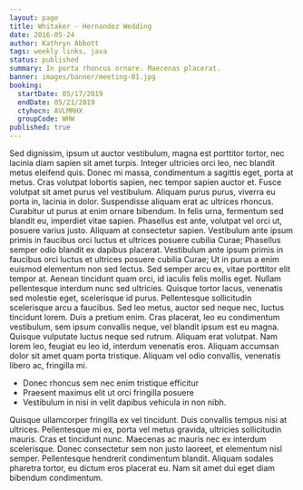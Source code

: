 ```yaml
---
layout: page
title: Whitaker - Hernandez Wedding
date: 2016-05-24
author: Kathryn Abbott
tags: weekly links, java
status: published
summary: In porta rhoncus ornare. Maecenas placerat.
banner: images/banner/meeting-01.jpg
booking:
  startDate: 05/17/2019
  endDate: 05/21/2019
  ctyhocn: AVLMRHX
  groupCode: WHW
published: true
---
```

Sed dignissim, ipsum ut auctor vestibulum, magna est porttitor tortor, nec lacinia diam sapien sit amet turpis. Integer ultricies orci leo, nec blandit metus eleifend quis. Donec mi massa, condimentum a sagittis eget, porta at metus. Cras volutpat lobortis sapien, nec tempor sapien auctor et. Fusce volutpat sit amet purus vel vestibulum. Aliquam purus purus, viverra eu porta in, lacinia in dolor. Suspendisse aliquam erat ac ultrices rhoncus. Curabitur ut purus at enim ornare bibendum. In felis urna, fermentum sed blandit eu, imperdiet vitae sapien. Phasellus est ante, volutpat vel orci ut, posuere varius justo. Aliquam at consectetur sapien. Vestibulum ante ipsum primis in faucibus orci luctus et ultrices posuere cubilia Curae; Phasellus semper odio blandit ex dapibus placerat. Vestibulum ante ipsum primis in faucibus orci luctus et ultrices posuere cubilia Curae;
Ut in purus a enim euismod elementum non sed lectus. Sed semper arcu ex, vitae porttitor elit tempor at. Aenean tincidunt quam orci, id iaculis felis mollis eget. Nullam pellentesque interdum nunc sed ultricies. Quisque tortor lacus, venenatis sed molestie eget, scelerisque id purus. Pellentesque sollicitudin scelerisque arcu a faucibus. Sed leo metus, auctor sed neque nec, luctus tincidunt lorem. Duis a pretium enim. Cras placerat, leo eu condimentum vestibulum, sem ipsum convallis neque, vel blandit ipsum est eu magna. Quisque vulputate luctus neque sed rutrum. Aliquam erat volutpat. Nam lorem leo, feugiat eu leo id, interdum venenatis eros. Aliquam accumsan dolor sit amet quam porta tristique. Aliquam vel odio convallis, venenatis libero ac, fringilla mi.

* Donec rhoncus sem nec enim tristique efficitur
* Praesent maximus elit ut orci fringilla posuere
* Vestibulum in nisi in velit dapibus vehicula in non nibh.

Quisque ullamcorper fringilla ex vel tincidunt. Duis convallis tempus nisi at ultrices. Pellentesque mi ex, porta vel metus gravida, ultricies sollicitudin mauris. Cras et tincidunt nunc. Maecenas ac mauris nec ex interdum scelerisque. Donec consectetur sem non justo laoreet, et elementum nisl semper. Pellentesque hendrerit condimentum blandit. Aliquam sodales pharetra tortor, eu dictum eros placerat eu. Nam sit amet dui eget diam bibendum condimentum.

